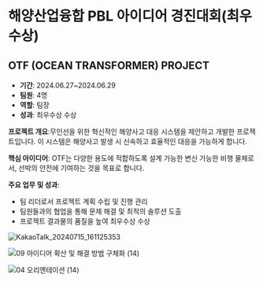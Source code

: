 # 해양산업융합 PBL 아이디어 경진대회(최우수상)
## **OTF (OCEAN TRANSFORMER) PROJECT**
- **기간**: 2024.06.27~2024.06.29
- **팀원**: 4명
- **역할**: 팀장
- **성과**: 최우수상 수상

**프로젝트 개요**:무인선을 위한 혁신적인 해양사고 대응 시스템을 제안하고 개발한 프로젝트입니다. 이 시스템은 해양사고 발생 시 신속하고 효율적인 대응을 가능하게 합니다.

**핵심 아이디어**:
OTF는 다양한 용도에 적합하도록 설계 가능한 변신 가능한 비행 물체로서, 선박의 안전에 기여하는 것을 목표로 합니다.

**주요 업무 및 성과**:
- 팀 리더로서 프로젝트 계획 수립 및 진행 관리
- 팀원들과의 협업을 통해 문제 해결 및 최적의 솔루션 도출
- 프로젝트 결과물의 품질을 높여 최우수상 수상

![KakaoTalk_20240715_161125353](https://github.com/user-attachments/assets/dd08e2bb-6c06-4e48-a63f-4e270c6ded32)

![09 아이디어 확산 및 해결 방법 구체화  (14)](https://github.com/user-attachments/assets/681c9736-e8d6-4c66-a7ac-9d84ced20756)

![04 오리엔테이션  (14)](https://github.com/user-attachments/assets/1eb4570d-837b-4ee7-b1a0-be204e75cb5d)

